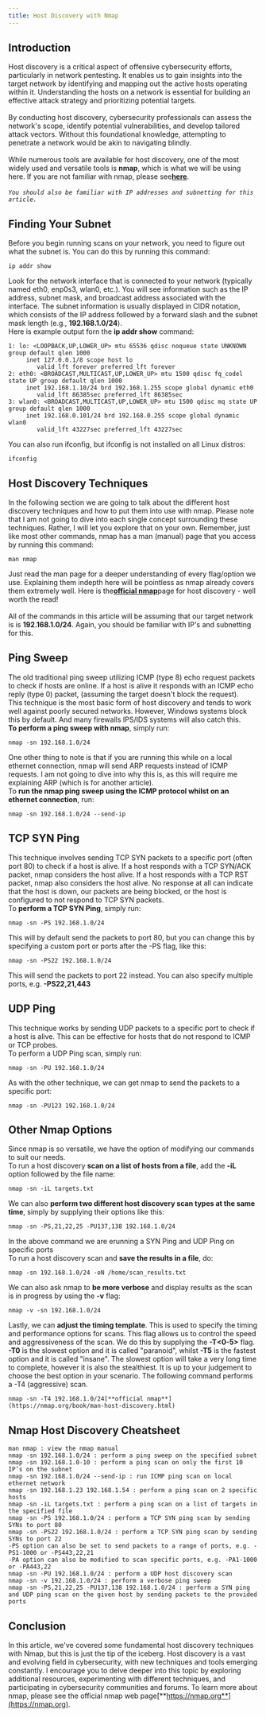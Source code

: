 ```yaml
---
title: Host Discovery with Nmap
---
```



## Introduction
Host discovery is a critical aspect of offensive cybersecurity efforts, particularly in network pentesting. It enables us to gain insights into the target network by identifying and mapping out the active hosts operating within it. Understanding the hosts on a network is essential for building an effective attack strategy and prioritizing potential targets.
<br><br>
By conducting host discovery, cybersecurity professionals can assess the network's scope, identify potential vulnerabilities, and develop tailored attack vectors. Without this foundational knowledge, attempting to penetrate a network would be akin to navigating blindly.
<br><br>
While numerous tools are available for host discovery, one of the most widely used and versatile tools is **nmap**, which is what we will be using here. If you are not familiar with nmap, please see[**here**](https://nmap.org/book/man.html#man-description).
<br><br>
*`You should also be familiar with IP addresses and subnetting for this article.`*



## Finding Your Subnet
Before you begin running scans on your network, you need to figure out what the subnet is. You can do this by running this command:
```
ip addr show
```
Look for the network interface that is connected to your network (typically named eth0, enp0s3, wlan0, etc.). You will see information such as the IP address, subnet mask, and broadcast address associated with the interface. The subnet information is usually displayed in CIDR notation, which consists of the IP address followed by a forward slash and the subnet mask length (e.g., **192.168.1.0/24**).
<br>
Here is example output forn the **ip addr show** command:
```
1: lo: <LOOPBACK,UP,LOWER_UP> mtu 65536 qdisc noqueue state UNKNOWN group default qlen 1000
     inet 127.0.0.1/8 scope host lo
        valid_lft forever preferred_lft forever
2: eth0: <BROADCAST,MULTICAST,UP,LOWER_UP> mtu 1500 qdisc fq_codel state UP group default qlen 1000
     inet 192.168.1.10/24 brd 192.168.1.255 scope global dynamic eth0
        valid_lft 86385sec preferred_lft 86385sec
3: wlan0: <BROADCAST,MULTICAST,UP,LOWER_UP> mtu 1500 qdisc mq state UP group default qlen 1000
     inet 192.168.0.101/24 brd 192.168.0.255 scope global dynamic wlan0
        valid_lft 43227sec preferred_lft 43227sec
```
You can also run ifconfig, but ifconfig is not installed on all Linux distros:
```
ifconfig
```


## Host Discovery Techniques
In the following section we are going to talk about the different host discovery techniques and how to put them into use with nmap. Please note that I am not going to dive into each single concept surrounding these techniques. Rather, I will let you explore that on your own. Remember, just like most other commands, nmap has a man (manual) page that you access by running this command:
```
man nmap
```
Just read the man page for a deeper understanding of every flag/option we use. Explaining them indepth here will be pointless as nmap already covers them extremely well. Here is the[**official nmap**](https://nmap.org/book/man-host-discovery.html)page for host discovery - well worth the read!
<br><br>
All of the commands in this article will be assuming that our target network is is **192.168.1.0/24**. Again, you should be familiar with IP's and subnetting for this.



## Ping Sweep
The old traditional ping sweep utilizing ICMP (type 8) echo request packets to check if hosts are online. If a host is alive it responds with an ICMP echo reply (type 0) packet, (assuming the target doesn't block the request).
<br>
This technique is the most basic form of host discovery and tends to work well against poorly secured networks. However, Windows systems block this by default. And many firewalls IPS/IDS systems will also catch this. 
<br>
**To perform a ping sweep with nmap**, simply run:
```
nmap -sn 192.168.1.0/24
```
One other thing to note is that if you are running this while on a local ethernet connection, nmap will send ARP requests instead of ICMP requests. I am not going to dive into why this is, as this will require me explaining ARP (which is for another article).
<br>
To **run the nmap ping sweep using the ICMP protocol whilst on an ethernet connection**, run:
```
nmap -sn 192.168.1.0/24 --send-ip
```


## TCP SYN Ping
This technique involves sending TCP SYN packets to a specific port (often port 80) to check if a host is alive. If a host responds with a TCP SYN/ACK packet, nmap considers the host alive. If a host responds with a TCP RST packet, nmap also considers the host alive. No response at all can indicate that the host is down, our packets are being blocked, or the host is configured to not respond to TCP SYN packets.
<br>
To **perform a TCP SYN Ping**, simply run:
```
nmap -sn -PS 192.168.1.0/24
```
This will by default send the packets to port 80, but you can change this by specifying a custom port or ports after the -PS flag, like this:
```
nmap -sn -PS22 192.168.1.0/24
```
This will send the packets to port 22 instead. You can also specify multiple ports, e.g. **-PS22,21,443**



## UDP Ping
This technique works by sending UDP packets to a specific port to check if a host is alive. This can be effective for hosts that do not respond to ICMP or TCP probes.
<br>
To perform a UDP Ping scan, simply run:
```
nmap -sn -PU 192.168.1.0/24
```
As with the other technique, we can get nmap to send the packets to a specific port:
```
nmap -sn -PU123 192.168.1.0/24
```



## Other Nmap Options
Since nmap is so versatile, we have the option of modifying our commands to suit our needs. 
<br>
To run a host discovery **scan on a list of hosts from a file**, add the **-iL** option followed by the file name:
```
nmap -sn -iL targets.txt
```
We can also **perform two different host discovery scan types at the same time**, simply by supplying their options like this:
```
nmap -sn -PS,21,22,25 -PU137,138 192.168.1.0/24
```
In the above command we are erunning a SYN Ping and UDP Ping on specific ports
<br>
To run a host discovery scan and **save the results in a file**, do:
```
nmap -sn 192.168.1.0/24 -oN /home/scan_results.txt
```
We can also ask nmap to **be more verbose** and display results as the scan is in progress by using the **-v** flag:
```
nmap -v -sn 192.168.1.0/24 
```
Lastly, we can **adjust the timing template**. This is used to specify the timing and performance options for scans. This flag allows us to control the speed and aggressiveness of the scan. We do this by supplying the **-T<0-5>** flag. **-T0** is the slowest option and it is called "paranoid", whilst **-T5** is the fastest option and it is called "insane". The slowest option will take a very long time to complete, however it is also the stealthiest. It is up to your judgement to choose the best option in your scenario. The following command performs a -T4 (aggressive) scan.
```
nmap -sn -T4 192.168.1.0/24[**official nmap**](https://nmap.org/book/man-host-discovery.html)
```


## Nmap Host Discovery Cheatsheet
```
man nmap : view the nmap manual
nmap -sn 192.168.1.0/24 : perform a ping sweep on the specified subnet
nmap -sn 192.168.1.0-10 : perform a ping scan on only the first 10 IP’s on the subnet
nmap -sn 192.168.1.0/24 --send-ip : run ICMP ping scan on local ethernet network
nmap -sn 192.168.1.23 192.168.1.54 : perform a ping scan on 2 specific hosts
nmap -sn -iL targets.txt : perform a ping scan on a list of targets in the specified file
nmap -sn -PS 192.168.1.0/24 : perform a TCP SYN ping scan by sending SYNs to port 80
nmap -sn -PS22 192.168.1.0/24 : perform a TCP SYN ping scan by sending SYNs to port 22
-PS option can also be set to send packets to a range of ports, e.g. -PS1-1000 or -PS443,22,21
-PA option can also be modified to scan specific ports, e.g. -PA1-1000 or -PA443,22
nmap -sn -PU 192.168.1.0/24 : perform a UDP host discovery scan
nmap -sn -v 192.168.1.0/24 : perform a verbose ping sweep 
nmap -sn -PS,21,22,25 -PU137,138 192.168.1.0/24 : perform a SYN ping and UDP ping scan on the given host by sending packets to the provided ports
```


## Conclusion
In this article, we've covered some fundamental host discovery techniques with Nmap, but this is just the tip of the iceberg. Host discovery is a vast and evolving field in cybersecurity, with new techniques and tools emerging constantly. I encourage you to delve deeper into this topic by exploring additional resources, experimenting with different techniques, and participating in cybersecurity communities and forums. 
To learn more about nmap, please see the official nmap web page[**https://nmap.org**](https://nmap.org).




